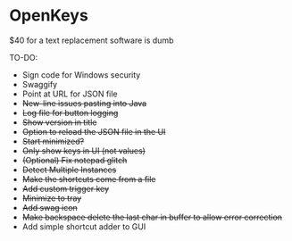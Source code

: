 # OpenKeys
$40 for a text replacement software is dumb

TO-DO:
- Sign code for Windows security
- Swaggify
- Point at URL for JSON file
- ~~New-line issues pasting into Java~~
- ~~Log file for button logging~~
- ~~Show version in title~~
- ~~Option to reload the JSON file in the UI~~
- ~~Start minimized?~~
- ~~Only show keys in UI (not values)~~
- ~~(Optional) Fix notepad glitch~~
- ~~Detect Multiple Instances~~
- ~~Make the shortcuts come from a file~~
- ~~Add custom trigger key~~
- ~~Minimize to tray~~
- ~~Add swag icon~~
- ~~Make backspace delete the last char in buffer to allow error correction~~
- Add simple shortcut adder to GUI